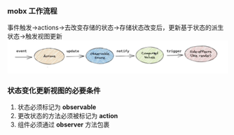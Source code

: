 ### mobx 工作流程
事件触发->actions->去改变存储的状态->存储状态改变后，更新基于状态的派生状态->触发视图更新
![avatar](./md-image/work_line.jpg)

### 状态变化更新视图的必要条件
1. 状态必须标记为 **observable**
2. 更改状态的方法必须被标记为 **action**
3. 组件必须通过 **observer** 方法包裹